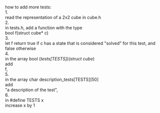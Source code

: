 how to add more tests:<br />
1.<br />
	read the representation of a 2x2 cube in cube.h<br />
2.<br />
	in tests.h, add a function with the type<br /> 
	bool f(struct cube* c)<br />
3.<br /> 
	let f return true if c has a state that is considered "solved" for this test, and false otherwise<br />
4.<br /> 
	in the array bool (*tests[TESTS])(struct cube*)<br />
	add<br />
	f,<br />
5.<br /> 
	in the array char description_tests[TESTS][50]<br />
	add<br /> 
	"a description of the test",<br />
6.<br /> 
	in #define TESTS x<br />
	increase x by 1<br />
